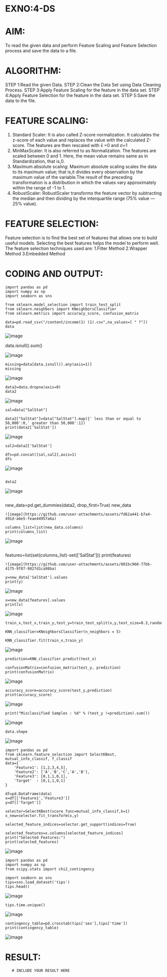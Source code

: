# EXNO:4-DS
# AIM:
To read the given data and perform Feature Scaling and Feature Selection process and save the
data to a file.

# ALGORITHM:
STEP 1:Read the given Data.
STEP 2:Clean the Data Set using Data Cleaning Process.
STEP 3:Apply Feature Scaling for the feature in the data set.
STEP 4:Apply Feature Selection for the feature in the data set.
STEP 5:Save the data to the file.

# FEATURE SCALING:
1. Standard Scaler: It is also called Z-score normalization. It calculates the z-score of each value and replaces the value with the calculated Z-score. The features are then rescaled with x̄ =0 and σ=1
2. MinMaxScaler: It is also referred to as Normalization. The features are scaled between 0 and 1. Here, the mean value remains same as in Standardization, that is,0.
3. Maximum absolute scaling: Maximum absolute scaling scales the data to its maximum value; that is,it divides every observation by the maximum value of the variable.The result of the preceding transformation is a distribution in which the values vary approximately within the range of -1 to 1.
4. RobustScaler: RobustScaler transforms the feature vector by subtracting the median and then dividing by the interquartile range (75% value — 25% value).

# FEATURE SELECTION:
Feature selection is to find the best set of features that allows one to build useful models. Selecting the best features helps the model to perform well.
The feature selection techniques used are:
1.Filter Method
2.Wrapper Method
3.Embedded Method

# CODING AND OUTPUT:  
```
import pandas as pd
import numpy as np
import seaborn as sns

from sklearn.model_selection import train_test_split
from sklearn.neighbors import KNeighborsClassifier
from sklearn.metrics import accuracy_score, confusion_matrix

data=pd.read_csv("/content/income(1) (1).csv",na_values=[ " ?"])
data
```
![image](https://github.com/user-attachments/assets/86458501-01c9-49af-a25f-8cf8bfedcac9)

data.isnull().sum()

![image](https://github.com/user-attachments/assets/f9be3870-7194-4f4c-8b50-6008f61d668f)
````
missing=data[data.isnull().any(axis=1)]
missing
````
![image](https://github.com/user-attachments/assets/a6e7a698-049e-42a2-8d04-b3c015d24d5c)

````
data2=data.dropna(axis=0)
data2
````
![image](https://github.com/user-attachments/assets/80686430-6371-4319-8f01-b623d6697c8c)

```
sal=data["SalStat"]

data2["SalStat"]=data["SalStat"].map({' less than or equal to 50,000':0,' greater than 50,000':1})
print(data2['SalStat'])
```
![image](https://github.com/user-attachments/assets/e17bd8f3-e140-4dde-b89a-79bab047cf0a)
```
sal2=data2['SalStat']

dfs=pd.concat([sal,sal2],axis=1)
dfs
```
![image](https://github.com/user-attachments/assets/2cb788f0-a530-4961-962b-3f5325504986)
```

data2
````
![image](https://github.com/user-attachments/assets/703795f9-f7a1-441d-a3ef-1c353dd79246)
```

```
new_data=pd.get_dummies(data2, drop_first=True)
new_data
```
![image](https://github.com/user-attachments/assets/fd62a441-b7a4-491d-a6e5-feae44957a6a)
```

```
columns_list=list(new_data.columns)
print(columns_list)
```
![image](https://github.com/user-attachments/assets/c9e27cce-3362-45b1-b442-3a0b5dfa965a)
```

```
features=list(set(columns_list)-set(['SalStat']))
print(features)
```
![image](https://github.com/user-attachments/assets/801bc960-77bb-4175-9f87-9827d1ca98ba)
```

```
y=new_data['SalStat'].values
print(y)
```
![image](https://github.com/user-attachments/assets/62ac8d6e-94b3-41c6-812a-28c176b83af7)

```
x=new_data[features].values
print(x)
```
![image](https://github.com/user-attachments/assets/79d6cf44-edbd-4b75-b0d1-986cfa475db3)

```
train_x,test_x,train_y,test_y=train_test_split(x,y,test_size=0.3,random_state=0)

KNN_classifier=KNeighborsClassifier(n_neighbors = 5)

KNN_classifier.fit(train_x,train_y)
```
![image](https://github.com/user-attachments/assets/34091a90-27c0-423f-839b-beaca5048b32)
```
prediction=KNN_classifier.predict(test_x)

confusionMatrix=confusion_matrix(test_y, prediction)
print(confusionMatrix)
```
![image](https://github.com/user-attachments/assets/c49d830a-b0a5-4df9-9a53-4330225a19dc)

```
accuracy_score=accuracy_score(test_y,prediction)
print(accuracy_score)
```

![image](https://github.com/user-attachments/assets/faf4347a-a8be-4701-9691-ed26e9fd6f3f)

```
print("Misclassified Samples : %d" % (test_y !=prediction).sum())
```

![image](https://github.com/user-attachments/assets/061dcd4b-2fc8-484d-b6dc-1f15639d5acd)

```
data.shape
```
![image](https://github.com/user-attachments/assets/cff3c6cc-539b-44f6-abfe-20a8a95dc50b)

```
import pandas as pd
from sklearn.feature_selection import SelectKBest, mutual_info_classif, f_classif
data={
    'Feature1': [1,2,3,4,5],
    'Feature2': ['A','B','C','A','B'],
    'Feature3': [0,1,1,0,1],
    'Target'  : [0,1,1,0,1]
}

df=pd.DataFrame(data)
x=df[['Feature1','Feature3']]
y=df[['Target']]

selector=SelectKBest(score_func=mutual_info_classif,k=1)
x_new=selector.fit_transform(x,y)

selected_feature_indices=selector.get_support(indices=True)

selected_features=x.columns[selected_feature_indices]
print("Selected Features:")
print(selected_features)
```
![image](https://github.com/user-attachments/assets/07f28155-0294-4dd9-b0a6-a4443f4edc98)

```
import pandas as pd
import numpy as np
from scipy.stats import chi2_contingency

import seaborn as sns
tips=sns.load_dataset('tips')
tips.head()
````
![image](https://github.com/user-attachments/assets/00e0920e-6627-488b-8fd6-d586f29f946a)

```
tips.time.unique()
```
![image](https://github.com/user-attachments/assets/01f6a57b-3790-4b0a-ab75-0510bd047f15)

```
contingency_table=pd.crosstab(tips['sex'],tips['time'])
print(contingency_table)
````
![image](https://github.com/user-attachments/assets/e0bc2671-8cd0-4196-b773-df8422e4e900)

# RESULT:
       # INCLUDE YOUR RESULT HERE
